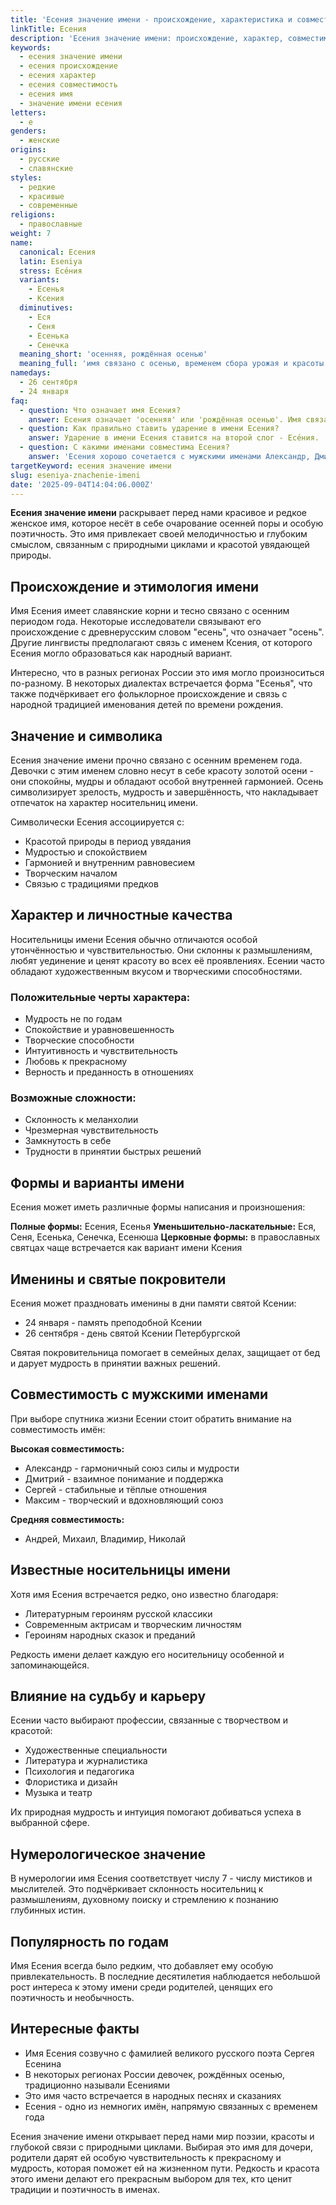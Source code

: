 ```yaml
---
title: 'Есения значение имени - происхождение, характеристика и совместимость'
linkTitle: Есения
description: 'Есения значение имени: происхождение, характер, совместимость. Узнайте о редком имени Есения - историю, формы и известных носителей.'
keywords:
  - есения значение имени
  - есения происхождение
  - есения характер
  - есения совместимость
  - есения имя
  - значение имени есения
letters:
  - е
genders:
  - женские
origins:
  - русские
  - славянские
styles:
  - редкие
  - красивые
  - современные
religions:
  - православные
weight: 7
name:
  canonical: Есения
  latin: Eseniya
  stress: Есе́ния
  variants:
    - Есенья
    - Ксения
  diminutives:
    - Еся
    - Сеня
    - Есенька
    - Сенечка
  meaning_short: 'осенняя, рождённая осенью'
  meaning_full: 'имя связано с осенью, временем сбора урожая и красоты природы'
namedays:
  - 26 сентября
  - 24 января
faq:
  - question: Что означает имя Есения?
    answer: Есения означает 'осенняя' или 'рождённая осенью'. Имя связано с красотой осенней природы и временем урожая.
  - question: Как правильно ставить ударение в имени Есения?
    answer: Ударение в имени Есения ставится на второй слог - Есе́ния.
  - question: С какими именами совместима Есения?
    answer: 'Есения хорошо сочетается с мужскими именами Александр, Дмитрий, Сергей, Максим и Андрей.'
targetKeyword: есения значение имени
slug: eseniya-znachenie-imeni
date: '2025-09-04T14:04:06.000Z'
---
```


**Есения значение имени** раскрывает перед нами красивое и редкое женское имя, которое несёт в себе очарование осенней поры и особую поэтичность. Это имя привлекает своей мелодичностью и глубоким смыслом, связанным с природными циклами и красотой увядающей природы.

## Происхождение и этимология имени

Имя Есения имеет славянские корни и тесно связано с осенним периодом года. Некоторые исследователи связывают его происхождение с древнерусским словом "есень", что означает "осень". Другие лингвисты предполагают связь с именем Ксения, от которого Есения могло образоваться как народный вариант.

Интересно, что в разных регионах России это имя могло произноситься по-разному. В некоторых диалектах встречается форма "Есенья", что также подчёркивает его фольклорное происхождение и связь с народной традицией именования детей по времени рождения.

## Значение и символика

Есения значение имени прочно связано с осенним временем года. Девочки с этим именем словно несут в себе красоту золотой осени - они спокойны, мудры и обладают особой внутренней гармонией. Осень символизирует зрелость, мудрость и завершённость, что накладывает отпечаток на характер носительниц имени.

Символически Есения ассоциируется с:

- Красотой природы в период увядания
- Мудростью и спокойствием
- Гармонией и внутренним равновесием
- Творческим началом
- Связью с традициями предков

## Характер и личностные качества

Носительницы имени Есения обычно отличаются особой утончённостью и чувствительностью. Они склонны к размышлениям, любят уединение и ценят красоту во всех её проявлениях. Есении часто обладают художественным вкусом и творческими способностями.

### Положительные черты характера:

- Мудрость не по годам
- Спокойствие и уравновешенность
- Творческие способности
- Интуитивность и чувствительность
- Любовь к прекрасному
- Верность и преданность в отношениях

### Возможные сложности:

- Склонность к меланхолии
- Чрезмерная чувствительность
- Замкнутость в себе
- Трудности в принятии быстрых решений

## Формы и варианты имени

Есения может иметь различные формы написания и произношения:

**Полные формы:** Есения, Есенья
**Уменьшительно-ласкательные:** Еся, Сеня, Есенька, Сенечка, Есенюша
**Церковные формы:** в православных святцах чаще встречается как вариант имени Ксения

## Именины и святые покровители

Есения может праздновать именины в дни памяти святой Ксении:

- 24 января - память преподобной Ксении
- 26 сентября - день святой Ксении Петербургской

Святая покровительница помогает в семейных делах, защищает от бед и дарует мудрость в принятии важных решений.

## Совместимость с мужскими именами

При выборе спутника жизни Есении стоит обратить внимание на совместимость имён:

**Высокая совместимость:**

- Александр - гармоничный союз силы и мудрости
- Дмитрий - взаимное понимание и поддержка
- Сергей - стабильные и тёплые отношения
- Максим - творческий и вдохновляющий союз

**Средняя совместимость:**

- Андрей, Михаил, Владимир, Николай

## Известные носительницы имени

Хотя имя Есения встречается редко, оно известно благодаря:

- Литературным героиням русской классики
- Современным актрисам и творческим личностям
- Героиням народных сказок и преданий

Редкость имени делает каждую его носительницу особенной и запоминающейся.

## Влияние на судьбу и карьеру

Есении часто выбирают профессии, связанные с творчеством и красотой:

- Художественные специальности
- Литература и журналистика
- Психология и педагогика
- Флористика и дизайн
- Музыка и театр

Их природная мудрость и интуиция помогают добиваться успеха в выбранной сфере.

## Нумерологическое значение

В нумерологии имя Есения соответствует числу 7 - числу мистиков и мыслителей. Это подчёркивает склонность носительниц к размышлениям, духовному поиску и стремлению к познанию глубинных истин.

## Популярность по годам

Имя Есения всегда было редким, что добавляет ему особую привлекательность. В последние десятилетия наблюдается небольшой рост интереса к этому имени среди родителей, ценящих его поэтичность и необычность.

## Интересные факты

- Имя Есения созвучно с фамилией великого русского поэта Сергея Есенина
- В некоторых регионах России девочек, рождённых осенью, традиционно называли Есениями
- Это имя часто встречается в народных песнях и сказаниях
- Есения - одно из немногих имён, напрямую связанных с временем года

Есения значение имени открывает перед нами мир поэзии, красоты и глубокой связи с природными циклами. Выбирая это имя для дочери, родители дарят ей особую чувствительность к прекрасному и мудрость, которая поможет ей на жизненном пути. Редкость и красота этого имени делают его прекрасным выбором для тех, кто ценит традиции и поэтичность в именах.
